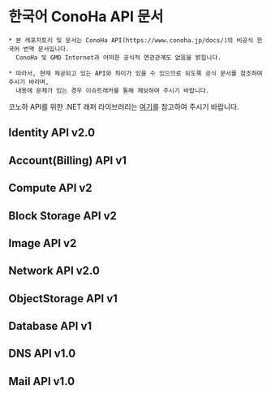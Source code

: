 # 한국어 ConoHa API 문서

```
* 본 레포지토리 및 문서는 ConoHa API(https://www.conoha.jp/docs/)의 비공식 한국어 번역 문서입니다. 
  ConoHa 및 GMO Internet과 어떠한 공식적 연관관계도 없음을 밝힙니다.

* 따라서, 현재 제공되고 있는 API와 차이가 있을 수 있으므로 되도록 공식 문서를 참조하여 주시기 바라며,
  내용에 문제가 있는 경우 이슈트래커를 통해 제보하여 주시기 바랍니다.
```

코노하 API를 위한 .NET 래퍼 라이브러리는 [여기](https://github.com/0x00000FF/ConohaAPI.NET)를 참고하여 주시기 바랍니다.

## Identity API v2.0

## Account(Billing) API v1

## Compute API v2

## Block Storage API v2

## Image API v2

## Network API v2.0

## ObjectStorage API v1

## Database API v1

## DNS API v1.0

## Mail API v1.0
